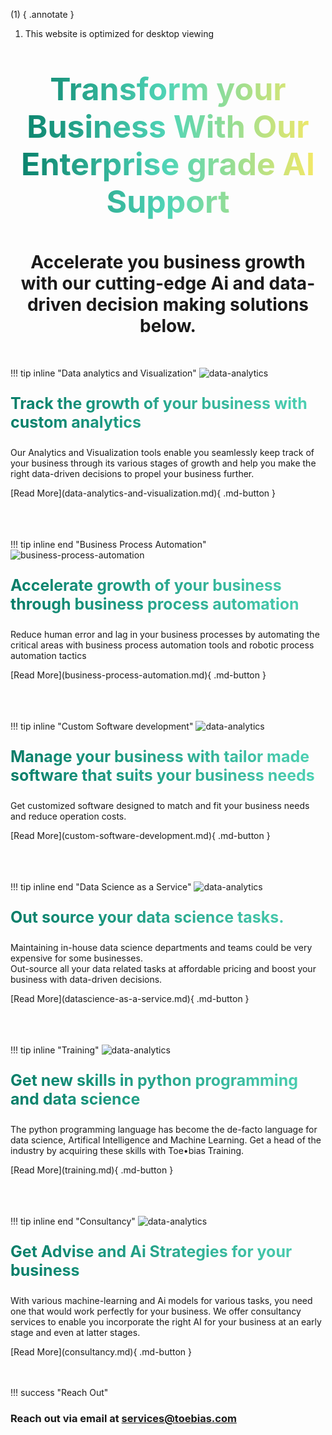 
(1)
{ .annotate }

1.  This website is optimized for desktop viewing

<p style="font-size: 50px;
        color: #ADD8E6;
        text-align:center;
        background: -webkit-linear-gradient(left, #067d68, #50d5b7, #ffea61);
        -webkit-background-clip: text;
        -webkit-text-fill-color: transparent">
    <b>
        Transform your Business
        With Our Enterprise grade
        AI Support
    </b>
</p>
<h1 style="text-align:center">
    Accelerate you business growth with our cutting-edge Ai and data-driven decision making solutions below.
</h1>
</br>

!!! tip inline "Data analytics and Visualization"
    ![data-analytics](https://raw.githubusercontent.com/Toebias-enterprise/assets/main/analytic-graphs.jpeg)
<div>
    <p style="font-size: 25px;
            color: #ADD8E6;
            background: -webkit-linear-gradient(left, #067d68, #50d5b7);
            -webkit-background-clip: text;
            -webkit-text-fill-color: transparent">
        <b>
            Track the growth of your business with custom analytics
        </b>
    </p>
    <p>
        Our Analytics and Visualization tools enable you seamlessly keep track of
        your business through its various stages of growth and help you make the right data-driven
        decisions to propel your business further.
        </br>
    </p>
</div>
[Read More](data-analytics-and-visualization.md){ .md-button }
</br>
</br>
</br>
</br>

!!! tip inline end "Business Process Automation"
    ![business-process-automation](https://raw.githubusercontent.com/Toebias-enterprise/assets/main/screen-graphs.jpeg)
<div>
    <p style="font-size: 25px;
            color: #ADD8E6;
            background: -webkit-linear-gradient(left, #067d68, #50d5b7);
            -webkit-background-clip: text;
            -webkit-text-fill-color: transparent">
        <b>
            Accelerate growth of your business through business process automation
        </b>
    </p>
    <p>
        Reduce human error and lag in your business processes by automating the
        critical areas with business process automation tools and robotic process automation
        tactics
    </p>
</div>
[Read More](business-process-automation.md){ .md-button }
</br>
</br>
</br>
</br>

!!! tip inline "Custom Software development"
    ![data-analytics](https://raw.githubusercontent.com/Toebias-enterprise/assets/main/innovative-solutions.jpeg)
<div>
    <p style="font-size: 25px;
            color: #ADD8E6;
            background: -webkit-linear-gradient(left, #067d68, #50d5b7);
            -webkit-background-clip: text;
            -webkit-text-fill-color: transparent">
        <b>
            Manage your business with tailor made software
            that suits your business needs
        </b>
    </p>
    <p>
        Get customized software designed to match and fit your 
        business needs and reduce operation costs.
        </br>
    </p>
</div>
[Read More](custom-software-development.md){ .md-button }
</br>
</br>
</br>
</br>

!!! tip inline end "Data Science as a Service"
    ![data-analytics](https://raw.githubusercontent.com/Toebias-enterprise/assets/main/group-analysis-two.jpeg)
<div>
    <p style="font-size: 25px;
            color: #ADD8E6;
            background: -webkit-linear-gradient(left, #067d68, #50d5b7);
            -webkit-background-clip: text;
            -webkit-text-fill-color: transparent">
        <b>
            Out source your data science tasks.
        </b>
    </p>
    <p>
        Maintaining in-house data science departments and teams
        could be very expensive for some businesses.</br>
        Out-source all your data related tasks at affordable pricing
        and boost your business with data-driven decisions.
        </br>
    </p>
</div>
[Read More](datascience-as-a-service.md){ .md-button }
</br>
</br>
</br>
</br>

!!! tip inline "Training"
    ![data-analytics](https://raw.githubusercontent.com/Toebias-enterprise/assets/main/data-analysis.jpeg)
<div>
    <p style="font-size: 25px;
            color: #ADD8E6;
            background: -webkit-linear-gradient(left, #067d68, #50d5b7);
            -webkit-background-clip: text;
            -webkit-text-fill-color: transparent">
        <b>
            Get new skills in python programming and data science
        </b>
    </p>
    <p>
        The python programming language has become the de-facto language for
        data science, Artifical Intelligence and Machine Learning. Get a head
        of the industry by acquiring these skills with Toe•bias Training.
        </br>
    </p>
</div>
[Read More](training.md){ .md-button }
</br>
</br>
</br>
</br>

!!! tip inline end "Consultancy"
    ![data-analytics](https://raw.githubusercontent.com/Toebias-enterprise/assets/main/consultancy.jpeg)
<div>
    <p style="font-size: 25px;
            background: -webkit-linear-gradient(left, #067d68, #50d5b7);
            -webkit-background-clip: text;
            -webkit-text-fill-color: transparent">
        <b>
            Get Advise and Ai Strategies for your business 
        </b>
    </p>
    <p>
        With various machine-learning and Ai models for various tasks,
        you need one that would work perfectly for your business.
        We offer consultancy services to enable you incorporate the right AI
        for your business at an early stage and even at latter stages.
        </br>
    </p>
</div>
[Read More](consultancy.md){ .md-button }
</br>
</br>
</br>

!!! success "Reach Out"
    <h3>
        Reach out via email at 
        [services@toebias.com](mailto:services@toebias.com)
    </h3>